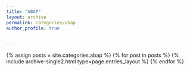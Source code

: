```yaml
---
title: "ABAP"
layout: archive
permalink: categories/abap
author_profile: true


---
```

{% assign posts = site.categories.abap %}
{% for post in posts %} {% include archive-single2.html type=page.entries_layout %} {% endfor %}
